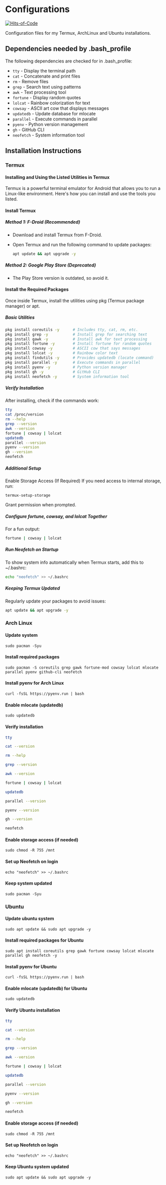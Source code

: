 # Configurations

[![Hits-of-Code](https://hitsofcode.com/github/linusjf/Configurations?branch=main)](https://hitsofcode.com/github/linusjf/Configurations/view?branch=main)

Configuration files for my Termux, ArchLinux and Ubuntu installations.

## Dependencies needed by \.bash_profile

The following dependencies are checked for in .bash_profile:

- `tty` - Display the terminal path
- `cat` - Concatenate and print files
- `rm` - Remove files
- `grep` - Search text using patterns
- `awk` - Text processing tool
- `fortune` - Display random quotes
- `lolcat` - Rainbow colorization for text
- `cowsay` - ASCII art cow that displays messages
- `updatedb` - Update database for mlocate
- `parallel` - Execute commands in parallel
- `pyenv` - Python version management
- `gh` - GitHub CLI
- `neofetch` - System information tool

## Installation Instructions

### Termux

#### Installing and Using the Listed Utilities in Termux

Termux is a powerful terminal emulator for Android that allows you to run a Linux-like environment. Here's how you can install and use the tools you listed.

#### Install Termux

##### Method 1: F-Droid (Recommended)

- Download and install Termux from F-Droid.
- Open Termux and run the following command to update packages:

  ```bash
  apt update && apt upgrade -y
  ```

##### Method 2: Google Play Store (Deprecated)

- The Play Store version is outdated, so avoid it.

#### Install the Required Packages

Once inside Termux, install the utilities using pkg (Termux package manager) or apt.

##### Basic Utilities

```bash
pkg install coreutils -y      # Includes tty, cat, rm, etc.
pkg install grep -y           # Install grep for searching text
pkg install gawk -y           # Install awk for text processing
pkg install fortune -y        # Install fortune for random quotes
pkg install cowsay -y         # ASCII cow that says messages
pkg install lolcat -y         # Rainbow color text
pkg install findutils -y      # Provides updatedb (locate command)
pkg install parallel -y       # Execute commands in parallel
pkg install pyenv -y          # Python version manager
pkg install gh -y             # GitHub CLI
pkg install neofetch -y       # System information tool
```

##### Verify Installation

After installing, check if the commands work:

```bash
tty
cat /proc/version
rm --help
grep --version
awk --version
fortune | cowsay | lolcat
updatedb
parallel --version
pyenv --version
gh --version
neofetch
```

##### Additional Setup

Enable Storage Access (If Required)
If you need access to internal storage, run:

`termux-setup-storage`

Grant permission when prompted.

##### Configure fortune, cowsay, and lolcat Together

For a fun output:

```bash
fortune | cowsay | lolcat
```

##### Run Neofetch on Startup

To show system info automatically when Termux starts, add this to ~/.bashrc:

```bash
echo "neofetch" >> ~/.bashrc
```

##### Keeping Termux Updated

Regularly update your packages to avoid issues:

```bash
apt update && apt upgrade -y
```

### Arch Linux

#### Update system

`sudo pacman -Syu`

#### Install required packages

`sudo pacman -S coreutils grep gawk fortune-mod cowsay lolcat mlocate parallel pyenv github-cli neofetch`

#### Install pyenv for Arch Linux

`curl -fsSL https://pyenv.run | bash`

#### Enable mlocate (updatedb)

`sudo updatedb`

#### Verify installation

```bash
tty

cat --version

rm --help

grep --version

awk --version

fortune | cowsay | lolcat

updatedb

parallel --version

pyenv --version

gh --version

neofetch
```

#### Enable storage access (if needed)

`sudo chmod -R 755 /mnt`

#### Set up Neofetch on login

`echo "neofetch" >> ~/.bashrc`

#### Keep system updated

`sudo pacman -Syu`

### Ubuntu

#### Update ubuntu system

`sudo apt update && sudo apt upgrade -y`

#### Install required packages for Ubuntu

`sudo apt install coreutils grep gawk fortune cowsay lolcat mlocate parallel gh neofetch -y`

#### Install pyenv for Ubuntu

`curl -fsSL https://pyenv.run | bash`

#### Enable mlocate (updatedb) for Ubuntu

`sudo updatedb`

#### Verify Ubuntu installation

```bash
tty

cat --version

rm --help

grep --version

awk --version

fortune | cowsay | lolcat

updatedb

parallel --version

pyenv --version

gh --version

neofetch
```

#### Enable storage access (if needed)

`sudo chmod -R 755 /mnt`

#### Set up Neofetch on login

`echo "neofetch" >> ~/.bashrc`

#### Keep Ubuntu system updated

`sudo apt update && sudo apt upgrade -y`
